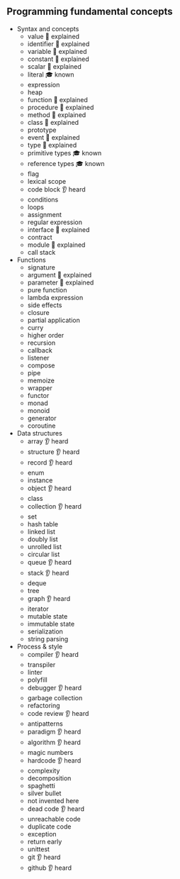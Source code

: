 ## Programming fundamental concepts

- Syntax and concepts
  - value 🙋	explained
  - identifier 🙋	explained
  - variable 🙋	explained
  - constant 🙋	explained
  - scalar 🙋	explained
  - literal 🎓 known
  - expression
  - heap
  - function 🙋	explained
  - procedure  🙋	explained
  - method 🙋	explained
  - class 🙋	explained
  - prototype
  - event 🙋	explained
  - type 🙋	explained
  - primitive types  🎓	known
  - reference types 🎓	known
  - flag
  - lexical scope
  - code block 👂 heard
  - conditions
  - loops
  - assignment
  - regular expression
  - interface 🙋	explained
  - contract
  - module 🙋	explained
  - call stack
- Functions
  - signature
  - argument 🙋	explained
  - parameter 🙋	explained
  - pure function
  - lambda expression
  - side effects
  - closure
  - partial application
  - curry
  - higher order
  - recursion
  - callback 
  - listener
  - compose
  - pipe
  - memoize
  - wrapper
  - functor
  - monad
  - monoid
  - generator
  - coroutine
- Data structures
  - array 👂 heard
  - structure 👂 heard
  - record 👂 heard
  - enum
  - instance
  - object 👂 heard
  - class
  - collection 👂 heard
  - set
  - hash table
  - linked list
  - doubly list
  - unrolled list
  - circular list
  - queue 👂 heard
  - stack 👂 heard
  - deque
  - tree
  - graph 👂 heard
  - iterator
  - mutable state
  - immutable state
  - serialization
  - string parsing
- Process & style
  - compiler 👂 heard
  - transpiler
  - linter
  - polyfill
  - debugger 👂 heard
  - garbage collection
  - refactoring
  - code review 👂 heard
  - antipatterns
  - paradigm 👂 heard
  - algorithm 👂 heard
  - magic numbers
  - hardcode 👂 heard
  - complexity
  - decomposition
  - spaghetti
  - silver bullet
  - not invented here
  - dead code 👂 heard
  - unreachable code
  - duplicate code
  - exception
  - return early
  - unittest
  - git 👂 heard
  - github 👂 heard

